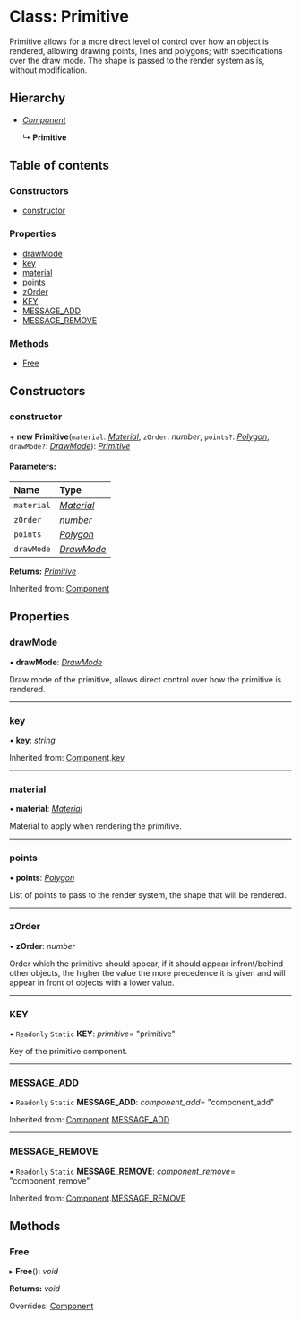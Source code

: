 # Class: Primitive

Primitive allows for a more direct level of control over how an object is
rendered, allowing drawing points, lines and polygons; with specifications
over the draw mode. The shape is passed to the render system as is, without
modification.

## Hierarchy

* [*Component*](component.md)

  ↳ **Primitive**

## Table of contents

### Constructors

- [constructor](primitive.md#constructor)

### Properties

- [drawMode](primitive.md#drawmode)
- [key](primitive.md#key)
- [material](primitive.md#material)
- [points](primitive.md#points)
- [zOrder](primitive.md#zorder)
- [KEY](primitive.md#key)
- [MESSAGE\_ADD](primitive.md#message_add)
- [MESSAGE\_REMOVE](primitive.md#message_remove)

### Methods

- [Free](primitive.md#free)

## Constructors

### constructor

\+ **new Primitive**(`material`: [*Material*](material.md), `zOrder`: *number*, `points?`: [*Polygon*](polygon.md), `drawMode?`: [*DrawMode*](../enums/drawmode.md)): [*Primitive*](primitive.md)

#### Parameters:

Name | Type |
:------ | :------ |
`material` | [*Material*](material.md) |
`zOrder` | *number* |
`points` | [*Polygon*](polygon.md) |
`drawMode` | [*DrawMode*](../enums/drawmode.md) |

**Returns:** [*Primitive*](primitive.md)

Inherited from: [Component](component.md)

## Properties

### drawMode

• **drawMode**: [*DrawMode*](../enums/drawmode.md)

Draw mode of the primitive, allows direct control over how the primitive
is rendered.

___

### key

• **key**: *string*

Inherited from: [Component](component.md).[key](component.md#key)

___

### material

• **material**: [*Material*](material.md)

Material to apply when rendering the primitive.

___

### points

• **points**: [*Polygon*](polygon.md)

List of points to pass to the render system, the shape that will be
rendered.

___

### zOrder

• **zOrder**: *number*

Order which the primitive should appear, if it should appear
infront/behind other objects, the higher the value the more precedence it
is given and will appear in front of objects with a lower value.

___

### KEY

▪ `Readonly` `Static` **KEY**: *primitive*= "primitive"

Key of the primitive component.

___

### MESSAGE\_ADD

▪ `Readonly` `Static` **MESSAGE\_ADD**: *component_add*= "component\_add"

Inherited from: [Component](component.md).[MESSAGE_ADD](component.md#message_add)

___

### MESSAGE\_REMOVE

▪ `Readonly` `Static` **MESSAGE\_REMOVE**: *component_remove*= "component\_remove"

Inherited from: [Component](component.md).[MESSAGE_REMOVE](component.md#message_remove)

## Methods

### Free

▸ **Free**(): *void*

**Returns:** *void*

Overrides: [Component](component.md)
